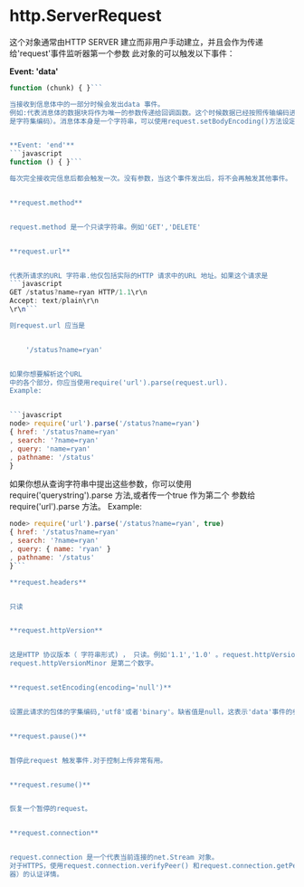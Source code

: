# http.ServerRequest
这个对象通常由HTTP SERVER 建立而非用户手动建立，并且会作为传递给'request'事件监听器第一个参数
此对象的可以触发以下事件：


**Event: 'data'**
```javascript
function (chunk) { }```

当接收到信息体中的一部分时候会发出data 事件。
例如:代表消息体的数据块将作为唯一的参数传递给回调函数。这个时候数据已经按照传输编码进行了解码（不
是字符集编码）。消息体本身是一个字符串，可以使用request.setBodyEncoding()方法设定消息体的编码。


**Event: 'end'**
```javascript
function () { }```

每次完全接收完信息后都会触发一次。没有参数，当这个事件发出后，将不会再触发其他事件。


**request.method**


request.method 是一个只读字符串。例如'GET','DELETE'


**request.url**


代表所请求的URL 字符串.他仅包括实际的HTTP 请求中的URL 地址。如果这个请求是
```javascript
GET /status?name=ryan HTTP/1.1\r\n
Accept: text/plain\r\n
\r\n```

则request.url 应当是


    '/status?name=ryan'


如果你想要解析这个URL
中的各个部分，你应当使用require('url').parse(request.url).
Example:


```javascript
node> require('url').parse('/status?name=ryan')
{ href: '/status?name=ryan'
, search: '?name=ryan'
, query: 'name=ryan'
, pathname: '/status'
}
```
如果你想从查询字符串中提出这些参数，你可以使用require('querystring').parse 方法,或者传一个true 作为第二个
参数给require('url').parse 方法。
Example:
```javascript
node> require('url').parse('/status?name=ryan', true)
{ href: '/status?name=ryan'
, search: '?name=ryan'
, query: { name: 'ryan' }
, pathname: '/status'
}```

**request.headers**


只读


**request.httpVersion**


这是HTTP 协议版本（ 字符串形式) ， 只读。例如'1.1','1.0' 。request.httpVersionMajor 是第一个数字，
request.httpVersionMinor 是第二个数字。


**request.setEncoding(encoding='null')**


设置此请求的包体的字集编码,'utf8'或者'binary'。缺省值是null，这表示'data'事件的参数将会是一个Buffer 对象。


**request.pause()**


暂停此request 触发事件.对于控制上传非常有用。


**request.resume()**


恢复一个暂停的request。


**request.connection**


request.connection 是一个代表当前连接的net.Stream 对象。
对于HTTPS，使用request.connection.verifyPeer() 和request.connection.getPeerCertificate()来获得客户端（浏览
器）的认证详情。
